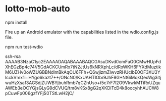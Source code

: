 # lotto-mob-auto

npm install

Fire up an Android emulator with the capabilities listed in the wdio.config.js file.

npm run test-wdio

ssh-rsa AAAAB3NzaC1yc2EAAAADAQABAAABAQCGAsuDKvd0omFaG0CMwHUpFdXhEGzBp4c74V5GdACKCUmRx7tN2JtUs6kNRXphLc/dRoWKH6FYXdMuztikM6UZHv0oWZUGBBNdlmBkAqOU6FFh+Q6wjizmZIwvzRHUclbE0OF3XU3YlcckVmx1i+HYgo6kazt7++/ONcN0/KxUAHTIObr9JhF8G+Nt6iMqkQexWg3itjwuHzXsaf3AGSdjZUWBYjbuhRmb7qCZhUso+t5c7rF7l2O9VkwkMTiRxUZquAWEb3eOCYGjsGLyG9dCVUQ/tm8vKSx8gG2qXKDiTcD4k8oocyhhAUCW8pCuwFp006gzfYFjS0TStLwH2jC/
